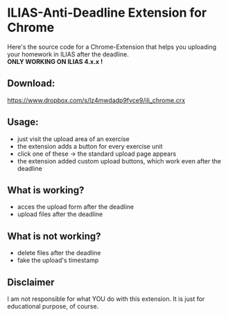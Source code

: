 # ILIAS-Anti-Deadline Extension for Chrome

Here's the source code for a Chrome-Extension that helps you uploading your homework in ILIAS after the deadline.  
**ONLY WORKING ON ILIAS 4.x.x !**

## Download:

https://www.dropbox.com/s/lz4mwdadp9fvce9/ili_chrome.crx


## Usage:

- just visit the upload area of an exercise
- the extension adds a button for every exercise unit
- click one of these → the standard upload page appears
- the extension added custom upload buttons, which work even after the deadline



## What is working?

- acces the upload form after the deadline
- upload files after the deadline

## What is not working?

- delete files after the deadline
- fake the upload's timestamp


## Disclaimer

I am not responsible for what YOU do with this extension.
It is just for educational purpose, of course.
